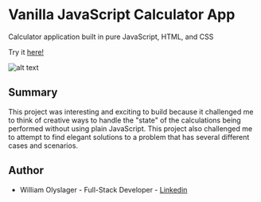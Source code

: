 # Vanilla JavaScript Calculator App

Calculator application built in pure JavaScript, HTML, and CSS 

Try it [here!](https://wolyslager.github.io/calculator-app/)

![alt text](https://github.com/wolyslager/calculator-app/blob/master/img/screenshot?raw=true)

## Summary
This project was interesting and exciting to build because it challenged me to think of creative ways to handle the "state" of the calculations being performed without using plain JavaScript. This project also challenged me to attempt to find elegant solutions to a problem that has several different cases and scenarios. 

## Author 
* William Olyslager - Full-Stack Developer - [Linkedin](https://www.linkedin.com/in/william-olyslager-082151138/)
